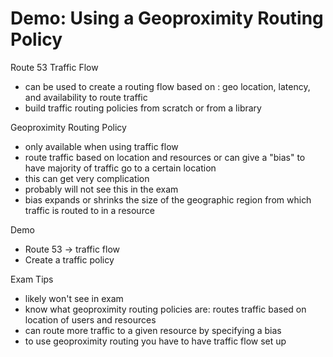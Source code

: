 # Demo: Using a Geoproximity Routing Policy

Route 53 Traffic Flow
- can be used to create a routing flow based on : geo location, latency, and availability to route traffic
- build traffic routing policies from scratch or from a library

Geoproximity Routing Policy
- only available when using traffic flow
- route traffic based on location and resources or can give a "bias" to have majority of traffic go to a certain location
- this can get very complication
- probably will not see this in the exam
- bias expands or shrinks the size of the geographic region from which traffic is routed to in a resource

Demo
- Route 53 -> traffic flow
- Create a traffic policy

Exam Tips
- likely won't see in exam
- know what geoproximity routing policies are: routes traffic based on location of users and resources
- can route more traffic to a given resource by specifying a bias
- to use geoproximity routing you have to have traffic flow set up